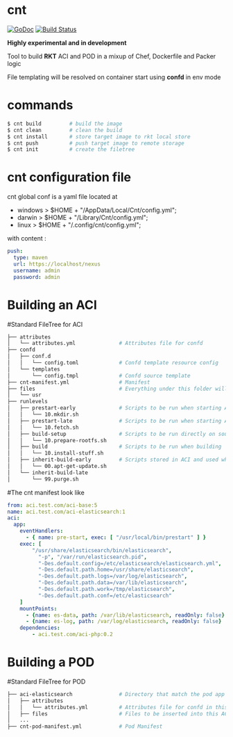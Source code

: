 # cnt

[![GoDoc](https://godoc.org/blablacar/cnt?status.png)](https://godoc.org/blablacar/cnt) [![Build Status](https://travis-ci.org/blablacar/cnt.svg?branch=master)](https://travis-ci.org/blablacar/cnt)

**Highly experimental and in development**

Tool to build **RKT** ACI and POD in a mixup of Chef, Dockerfile and Packer logic

File templating will be resolved on container start using **confd** in env mode

# commands
```bash
$ cnt build         # build the image
$ cnt clean         # clean the build
$ cnt install       # store target image to rkt local store
$ cnt push          # push target image to remote storage
$ cnt init          # create the filetree
```

# cnt configuration file

cnt global conf is a yaml file located at
* windows >  $HOME + "/AppData/Local/Cnt/config.yml";
* darwin > $HOME + "/Library/Cnt/config.yml";
* linux > $HOME + "/.config/cnt/config.yml";

with content :
```yml
push:
  type: maven
  url: https://localhost/nexus
  username: admin
  password: admin 
```


Building an ACI
===============

#Standard FileTree for ACI
```bash
├── attributes
│   └── attributes.yml              # Attributes file for confd
├── confd
│   ├── conf.d 
│   │   └── config.toml             # Confd template resource config
│   └── templates
│       └── config.tmpl             # Confd source template
├── cnt-manifest.yml                # Manifest
├── files                           # Everything under this folder will be copied verbatim in the target rootfs.
│   └── usr
├── runlevels
│   ├── prestart-early              # Scripts to be run when starting ACI before confd templating
│   │   └── 10.mkdir.sh
│   ├── prestart-late               # Scripts to be run when starting ACI after confd templating
│   │   └── 10.fetch.sh
│   ├── build-setup                 # Scripts to be run directly on source host before building
│   │   └── 10.prepare-rootfs.sh
│   ├── build                       # Scripts to be run when building
│   │   └── 10.install-stuff.sh
│   ├── inherit-build-early         # Scripts stored in ACI and used when building from this image
│   │   └── 00.apt-get-update.sh
│   └── inherit-build-late
│       └── 99.purge.sh

```

#The cnt manifest look like
```yaml
from: aci.test.com/aci-base:5
name: aci.test.com/aci-elasticsearch:1
aci:
  app:
    eventHandlers:
      - { name: pre-start, exec: [ "/usr/local/bin/prestart" ] }
    exec: [
        "/usr/share/elasticsearch/bin/elasticsearch",
          "-p", "/var/run/elasticsearch.pid",
          "-Des.default.config=/etc/elasticsearch/elasticsearch.yml",
          "-Des.default.path.home=/usr/share/elasticsearch",
          "-Des.default.path.logs=/var/log/elasticsearch",
          "-Des.default.path.data=/var/lib/elasticsearch",
          "-Des.default.path.work=/tmp/elasticsearch",
          "-Des.default.path.conf=/etc/elasticsearch"
    ]
    mountPoints:
      - {name: es-data, path: /var/lib/elasticsearch, readOnly: false}
      - {name: es-log, path: /var/log/elasticsearch, readOnly: false}
    dependencies:
        - aci.test.com/aci-php:0.2
```


Building a POD
=============

#Standard FileTree for POD

```bash
├── aci-elasticsearch               # Directory that match the pod app shortname (or name)
│   ├── attributes
│   │   └── attributes.yml          # Attributes file for confd in this ACI
│   ├── files                       # Files to be inserted into this ACI
│   ...  
├── cnt-pod-manifest.yml            # Pod Manifest

```
